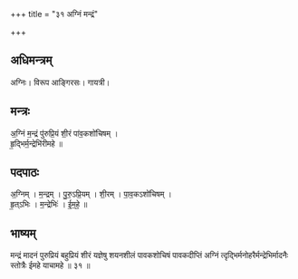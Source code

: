 +++
title = "३१ अग्निं मन्द्रं"

+++
## अधिमन्त्रम्
अग्निः। विरूप आङ्गिरसः। गायत्री।

## मन्त्रः
अ॒ग्निं म॒न्द्रं पु॑रुप्रि॒यं शी॒रं पा॑व॒कशो॑चिषम् ।  
हृ॒द्भिर्म॒न्द्रेभि॑रीमहे ॥

## पदपाठः
अ॒ग्निम् । म॒न्द्रम् । पु॒रु॒ऽप्रि॒यम् । शी॒रम् । पा॒व॒कऽशो॑चिषम् ।  
हृ॒त्ऽभिः । म॒न्द्रेभिः॑ । ई॒म॒हे॒ ॥

## भाष्यम्
मन्द्रं मादनं पुरुप्रियं बहुप्रियं शीरं यज्ञेषु शयनशीलं पावकशोचिषं पावकदीप्तिं अग्निं त्दृद्भिर्मनोहरैर्मन्द्रेभिर्मादनैः स्तोत्रैः ईमहे याचामहे ॥ ३१ ॥